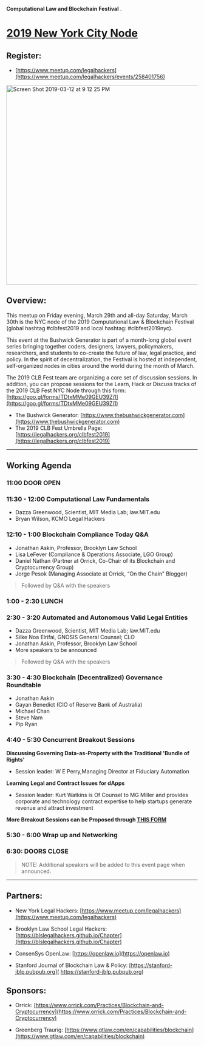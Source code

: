 **Computational Law and Blockchain Festival** . 

# [2019 New York City Node](https://clbfest.github.io/2019-NYC)

## Register: 

* [https://www.meetup.com/legalhackers](https://www.meetup.com/legalhackers/events/258401756)

<img width="526" alt="Screen Shot 2019-03-12 at 9 12 25 PM" src="https://user-images.githubusercontent.com/2357755/54247052-d01d8e00-450d-11e9-9407-821b1e4fcaaf.png">


## Overview:

This meetup on Friday evening, March 29th and all-day Saturday, March 30th is the NYC node of the 2019 Computational Law & Blockchain Festival (global hashtag #clbfest2019 and local hashtag: #clbfest2019nyc).

This event at the Bushwick Generator is part of a month-long global event series bringing together coders, designers, lawyers, policymakers, researchers, and students to co-create the future of law, legal practice, and policy. In the spirit of decentralization, the Festival is hosted at independent, self-organized nodes in cities around the world during the month of March.

The 2019 CLB Fest team are organizing a core set of discussion sessions.
In addition, you can propose sessions for the Learn, Hack or Discuss tracks of the 2019 CLB Fest NYC Node through this form: [https://goo.gl/forms/TDtxMMe09GEU39Zi1](https://goo.gl/forms/TDtxMMe09GEU39Zi1)

* The Bushwick Generator: [https://www.thebushwickgenerator.com](https://www.thebushwickgenerator.com)
* The 2019 CLB Fest Umbrella Page: [https://legalhackers.org/clbfest2019](https://legalhackers.org/clbfest2019)

-------------------------------------

## Working Agenda

### 11:00 DOOR OPEN

### 11:30 - 12:00 Computational Law Fundamentals

* Dazza Greenwood, Scientist, MIT Media Lab; law.MIT.edu
* Bryan Wilson, KCMO Legal Hackers 

### 12:10 - 1:00 Blockchain Compliance Today Q&A

* Jonathan Askin, Professor, Brooklyn Law School
* Lisa LeFever (Compliance & Operations Associate, LGO Group)
* Daniel Nathan (Partner at Orrick, Co-Chair of its Blockchain and Cryptocurrency Group) 
* Jorge Pesok (Managing Associate at Orrick, “On the Chain” Blogger)

> Followed by Q&A with the speakers

### 1:00 - 2:30 LUNCH

### 2:30 - 3:20 Automated and Autonomous Valid Legal Entities

* Dazza Greenwood, Scientist, MIT Media Lab; law.MIT.edu
* Silke Noa Elrifai, GNOSIS General Counsel; CLO 
* Jonathan Askin, Professor, Brooklyn Law School
* More speakers to be announced

> Followed by Q&A with the speakers

### 3:30 - 4:30 Blockchain (Decentralized) Governance Roundtable

* Jonathan Askin
* Gayan Benedict (CIO of Reserve Bank of Australia)
* Michael Chan
* Steve Nam
* Pip Ryan

### 4:40 - 5:30 Concurrent Breakout Sessions

**Discussing	Governing Data-as-Property with the Traditional 'Bundle of Rights'**
* Session leader: W E Perry,Managing Director at Fiduciary Automation

**Learning	Legal and Contract Issues for dApps**
* Session leader: Kurt Watkins is Of Counsel to MG Miller and provides corporate and technology contract expertise to help startups generate revenue and attract investment 

**More Breakout Sessions can be Proposed through [THIS FORM](https://goo.gl/forms/TDtxMMe09GEU39Zi1)**


### 5:30 - 6:00 Wrap up and Networking

### 6:30: DOORS CLOSE

> NOTE: Additional speakers will be added to this event page when announced. 

--------------------------------

## Partners:

* New York Legal Hackers: [https://www.meetup.com/legalhackers](https://www.meetup.com/legalhackers)

* Brooklyn Law School Legal Hackers: [https://blslegalhackers.github.io/Chapter](https://blslegalhackers.github.io/Chapter)

* ConsenSys OpenLaw: [https://openlaw.io](https://openlaw.io)

* Stanford Journal of Blockchain Law & Policy: [https://stanford-jblp.pubpub.org]( https://stanford-jblp.pubpub.org)

## Sponsors:

* Orrick: [https://www.orrick.com/Practices/Blockchain-and-Cryptocurrency](https://www.orrick.com/Practices/Blockchain-and-Cryptocurrency)

* Greenberg Traurig: [https://www.gtlaw.com/en/capabilities/blockchain](https://www.gtlaw.com/en/capabilities/blockchain)

